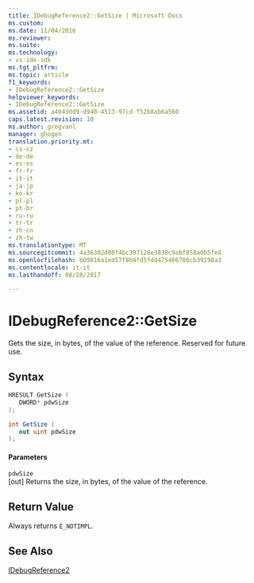```yaml
---
title: IDebugReference2::GetSize | Microsoft Docs
ms.custom: 
ms.date: 11/04/2016
ms.reviewer: 
ms.suite: 
ms.technology:
- vs-ide-sdk
ms.tgt_pltfrm: 
ms.topic: article
f1_keywords:
- IDebugReference2::GetSize
helpviewer_keywords:
- IDebugReference2::GetSize
ms.assetid: a404ddd9-d940-4513-97cd-f52b8ab6a560
caps.latest.revision: 10
ms.author: gregvanl
manager: ghogen
translation.priority.mt:
- cs-cz
- de-de
- es-es
- fr-fr
- it-it
- ja-jp
- ko-kr
- pl-pl
- pt-br
- ru-ru
- tr-tr
- zh-cn
- zh-tw
ms.translationtype: MT
ms.sourcegitcommit: 4a36302d80f4bc397128e3838c9abf858a0b5fe8
ms.openlocfilehash: b09816a1ed57f8b4fd5fdd475406786cb39198a3
ms.contentlocale: it-it
ms.lasthandoff: 08/28/2017

---
```

# <a name="idebugreference2getsize"></a>IDebugReference2::GetSize
Gets the size, in bytes, of the value of the reference. Reserved for future use.  
  
## <a name="syntax"></a>Syntax  
  
```cpp  
HRESULT GetSize (   
   DWORD* pdwSize  
);  
```  
  
```csharp  
int GetSize (   
   out uint pdwSize  
);  
```  
  
#### <a name="parameters"></a>Parameters  
 `pdwSize`  
 [out] Returns the size, in bytes, of the value of the reference.  
  
## <a name="return-value"></a>Return Value  
 Always returns `E_NOTIMPL`.  
  
## <a name="see-also"></a>See Also  
 [IDebugReference2](../../../extensibility/debugger/reference/idebugreference2.md)
